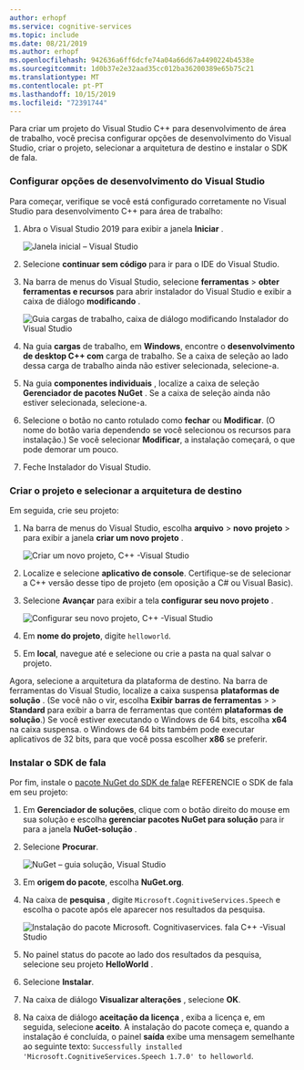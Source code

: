 ```yaml
---
author: erhopf
ms.service: cognitive-services
ms.topic: include
ms.date: 08/21/2019
ms.author: erhopf
ms.openlocfilehash: 942636a6ff6dcfe74a04a66d67a4490224b4538e
ms.sourcegitcommit: 1d0b37e2e32aad35cc012ba36200389e65b75c21
ms.translationtype: MT
ms.contentlocale: pt-PT
ms.lasthandoff: 10/15/2019
ms.locfileid: "72391744"
---
```

Para criar um projeto do Visual Studio C++ para desenvolvimento de área de trabalho, você precisa configurar opções de desenvolvimento do Visual Studio, criar o projeto, selecionar a arquitetura de destino e instalar o SDK de fala. 

### <a name="set-up-visual-studio-development-options"></a>Configurar opções de desenvolvimento do Visual Studio

Para começar, verifique se você está configurado corretamente no Visual Studio para desenvolvimento C++ para área de trabalho:

1. Abra o Visual Studio 2019 para exibir a janela **Iniciar** .

   ![Janela inicial – Visual Studio](../articles/cognitive-services/Speech-Service/media/sdk/vs-start-window.png) 

1. Selecione **continuar sem código** para ir para o IDE do Visual Studio.

1. Na barra de menus do Visual Studio, selecione **ferramentas** > **obter ferramentas e recursos** para abrir instalador do Visual Studio e exibir a caixa de diálogo **modificando** .

   ![Guia cargas de trabalho, caixa de diálogo modificando Instalador do Visual Studio](../articles/cognitive-services/Speech-Service/media/sdk/vs-enable-cpp-workload.png)

1. Na guia **cargas** de trabalho, em **Windows**, encontre o **desenvolvimento de desktop C++ com** carga de trabalho. Se a caixa de seleção ao lado dessa carga de trabalho ainda não estiver selecionada, selecione-a.

1. Na guia **componentes individuais** , localize a caixa de seleção **Gerenciador de pacotes NuGet** . Se a caixa de seleção ainda não estiver selecionada, selecione-a.

1. Selecione o botão no canto rotulado como **fechar** ou **Modificar**. (O nome do botão varia dependendo se você selecionou os recursos para instalação.) Se você selecionar **Modificar**, a instalação começará, o que pode demorar um pouco.

1. Feche Instalador do Visual Studio.

### <a name="create-the-project-and-select-the-target-architecture"></a>Criar o projeto e selecionar a arquitetura de destino

Em seguida, crie seu projeto:

1. Na barra de menus do Visual Studio, escolha **arquivo** > **novo** **projeto**  >  para exibir a janela **criar um novo projeto** .

   ![Criar um novo projeto, C++ -Visual Studio](../articles/cognitive-services/Speech-Service/media/sdk/qs-cpp-windows-01-new-console-app.png)

1. Localize e selecione **aplicativo de console**. Certifique-se de selecionar a C++ versão desse tipo de projeto (em oposição a C# ou Visual Basic).

1. Selecione **Avançar** para exibir a tela **configurar seu novo projeto** .

   ![Configurar seu novo projeto, C++ -Visual Studio](../articles/cognitive-services/Speech-Service/media/sdk/vs-enable-cpp-configure-your-new-project.png)

1. Em **nome do projeto**, digite `helloworld`.

1. Em **local**, navegue até e selecione ou crie a pasta na qual salvar o projeto.

Agora, selecione a arquitetura da plataforma de destino. Na barra de ferramentas do Visual Studio, localize a caixa suspensa **plataformas de solução** . (Se você não o vir, escolha **Exibir** **barras de ferramentas** >   > **Standard** para exibir a barra de ferramentas que contém **plataformas de solução**.) Se você estiver executando o Windows de 64 bits, escolha **x64** na caixa suspensa. o Windows de 64 bits também pode executar aplicativos de 32 bits, para que você possa escolher **x86** se preferir.

### <a name="install-the-speech-sdk"></a>Instalar o SDK de fala

Por fim, instale o [pacote NuGet do SDK de fala](https://aka.ms/csspeech/nuget)e REFERENCIE o SDK de fala em seu projeto:

1. Em **Gerenciador de soluções**, clique com o botão direito do mouse em sua solução e escolha **gerenciar pacotes NuGet para solução** para ir para a janela **NuGet-solução** .

1. Selecione **Procurar**.

   ![NuGet – guia solução, Visual Studio](../articles/cognitive-services/Speech-Service/media/sdk/qs-cpp-windows-03-manage-nuget-packages.png)

1. Em **origem do pacote**, escolha **NuGet.org**.

1. Na caixa de **pesquisa** , digite `Microsoft.CognitiveServices.Speech` e escolha o pacote após ele aparecer nos resultados da pesquisa.

   ![Instalação do pacote Microsoft. Cognitivaservices. fala C++ -Visual Studio](../articles/cognitive-services/Speech-Service/media/sdk/qs-cpp-windows-04-nuget-install-1.0.0.png)

1. No painel status do pacote ao lado dos resultados da pesquisa, selecione seu projeto **HelloWorld** .

1. Selecione **Instalar**.

1. Na caixa de diálogo **Visualizar alterações** , selecione **OK**.

1. Na caixa de diálogo **aceitação da licença** , exiba a licença e, em seguida, selecione **aceito**. A instalação do pacote começa e, quando a instalação é concluída, o painel **saída** exibe uma mensagem semelhante ao seguinte texto: `Successfully installed 'Microsoft.CognitiveServices.Speech 1.7.0' to helloworld`. 
